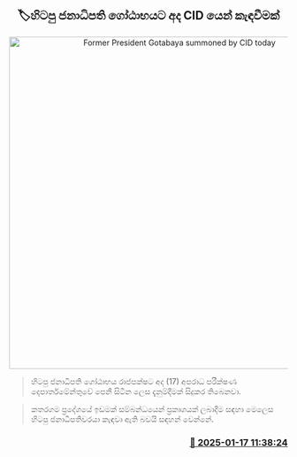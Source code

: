 <p align='center'><b><h2 align='center' title='Former President Gotabaya summoned by CID today'>🏷හිටපු ජනාධිපති ගෝඨාභයට අද CID යෙන් කැඳවීමක්</h2></b></p>
<p align='center'><img src='https://helakuru.sgp1.cdn.digitaloceanspaces.com/esana/images/lib/gotabaya-returns.jpg' width='600' alt='Former President Gotabaya summoned by CID today'></p>

> හිටපු ජනාධිපති ගෝඨාභය රාජපක්ෂට අද (17) අපරාධ පරීක්ෂණ දෙපාර්තමේන්තුවේ පෙනී සිටින ලෙස දැනුම්දීමක් සිදුකර තිබෙනවා.

> කතරගම ප්‍රදේශයේ ඉඩමක් සම්බන්ධයෙන් ප්‍රකාශයක් ලබාදීම සඳහා මෙලෙස හිටපු ජනාධිපතිවරයා කැඳවා ඇති බවයි සඳහන් වෙන්නේ.



<h3 align='right'><a href='https://www.helakuru.lk/esana/p/106650/'>📅 2025-01-17 11:38:24</a></h3>
